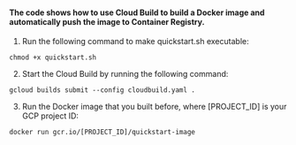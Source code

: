 #### The code shows how to use Cloud Build to build a Docker image and automatically push the image to Container Registry.
1) Run the following command to make quickstart.sh executable: <br/>
```
chmod +x quickstart.sh
```
2) Start the Cloud Build by running the following command: <br/>
```
gcloud builds submit --config cloudbuild.yaml .
```
3) Run the Docker image that you built before, where [PROJECT_ID] is your GCP project ID: <br/>
```
docker run gcr.io/[PROJECT_ID]/quickstart-image
```
